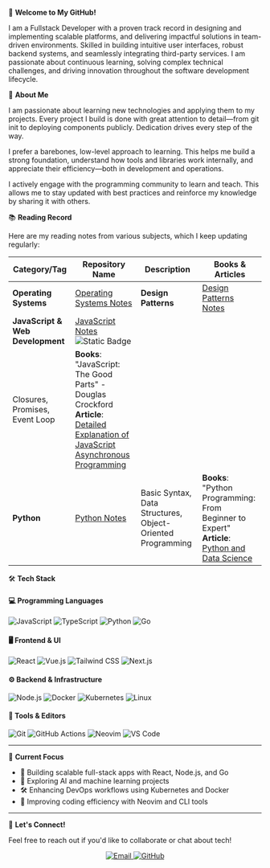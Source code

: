 👋 **Welcome to My GitHub!**

I am a Fullstack Developer with a proven track record in designing and implementing scalable platforms, and delivering impactful solutions in team-driven environments. Skilled in building intuitive user interfaces, robust backend systems, and seamlessly integrating third-party services. I am passionate about continuous learning, solving complex technical challenges, and driving innovation throughout the software development lifecycle.

🦄 **About Me**

I am passionate about learning new technologies and applying them to my projects. Every project I build is done with great attention to detail—from git init to deploying components publicly. Dedication drives every step of the way.

I prefer a barebones, low-level approach to learning. This helps me build a strong foundation, understand how tools and libraries work internally, and appreciate their efficiency—both in development and operations.

I actively engage with the programming community to learn and teach. This allows me to stay updated with best practices and reinforce my knowledge by sharing it with others.

📚 **Reading Record**

Here are my reading notes from various subjects, which I keep updating regularly:

| **Category/Tag**      | **Repository Name** | **Description** | **Books & Articles** |
|-----------------------|---------------------|-----------------|----------------------|
| **Operating Systems**  | [Operating Systems Notes](https://applied-programming.github.io/Operating-Systems-Notes/)  | **Design Patterns**   | [Design Patterns Notes](link-to-your-design-patterns-notes)  | Singleton, Factory, Observer Pattern | **Books**: "Design Patterns: Elements of Reusable Object-Oriented Software" - Erich Gamma<br>**Article**: [In-depth Understanding of Design Patterns](https://example.com/article) |
| **JavaScript & Web Development** | [JavaScript Notes](link-to-your-javascript-notes) ![Static Badge](https://img.shields.io/badge/%E7%AC%94%E8%AE%B0-%23458B74)
| Closures, Promises, Event Loop | **Books**: "JavaScript: The Good Parts" - Douglas Crockford<br>**Article**: [Detailed Explanation of JavaScript Asynchronous Programming](https://example.com/article) |
| **Python**            | [Python Notes](link-to-your-python-notes) | Basic Syntax, Data Structures, Object-Oriented Programming | **Books**: "Python Programming: From Beginner to Expert"<br>**Article**: [Python and Data Science](https://example.com/article) |

🛠️ **Tech Stack**

#### 💻 Programming Languages
![JavaScript](https://img.shields.io/badge/-JavaScript-F7DF1E?style=for-the-badge&logo=javascript&logoColor=black)
![TypeScript](https://img.shields.io/badge/-TypeScript-3178C6?style=for-the-badge&logo=typescript&logoColor=white)
![Python](https://img.shields.io/badge/-Python-3776AB?style=for-the-badge&logo=python&logoColor=white)
![Go](https://img.shields.io/badge/-Go-00ADD8?style=for-the-badge&logo=go&logoColor=white)

#### 🖥️ Frontend & UI
![React](https://img.shields.io/badge/-React-61DAFB?style=for-the-badge&logo=react&logoColor=black)
![Vue.js](https://img.shields.io/badge/-Vue.js-4FC08D?style=for-the-badge&logo=vue.js&logoColor=white)
![Tailwind CSS](https://img.shields.io/badge/-Tailwind_CSS-38B2AC?style=for-the-badge&logo=tailwind-css&logoColor=white)
![Next.js](https://img.shields.io/badge/-Next.js-000000?style=for-the-badge&logo=next.js&logoColor=white)

#### ⚙️ Backend & Infrastructure
![Node.js](https://img.shields.io/badge/-Node.js-339933?style=for-the-badge&logo=node.js&logoColor=white)
![Docker](https://img.shields.io/badge/-Docker-2496ED?style=for-the-badge&logo=docker&logoColor=white)
![Kubernetes](https://img.shields.io/badge/-Kubernetes-326CE5?style=for-the-badge&logo=kubernetes&logoColor=white)
![Linux](https://img.shields.io/badge/-Linux-FCC624?style=for-the-badge&logo=linux&logoColor=black)

#### 🧰 Tools & Editors
![Git](https://img.shields.io/badge/-Git-F05032?style=for-the-badge&logo=git&logoColor=white)
![GitHub Actions](https://img.shields.io/badge/-GitHub_Actions-2088FF?style=for-the-badge&logo=github-actions&logoColor=white)
![Neovim](https://img.shields.io/badge/-Neovim-57A143?style=for-the-badge&logo=neovim&logoColor=white)
![VS Code](https://img.shields.io/badge/-VS_Code-007ACC?style=for-the-badge&logo=visual-studio-code&logoColor=white)

---

🎯 **Current Focus**

- 🚀 Building scalable full-stack apps with React, Node.js, and Go  
- 🤖 Exploring AI and machine learning projects  
- 🛠️ Enhancing DevOps workflows using Kubernetes and Docker  
- 🌱 Improving coding efficiency with Neovim and CLI tools  

---

🤝 **Let's Connect!**

Feel free to reach out if you'd like to collaborate or chat about tech!  

<div align="center">
  <a href="mailto:caden.marshal.yi@gmail.com">
    <img src="https://img.shields.io/badge/Email-D14836?style=for-the-badge&logo=gmail&logoColor=white" alt="Email" />
  </a>
  <a href="https://github.com/Ethan">
    <img src="https://img.shields.io/badge/GitHub-100000?style=for-the-badge&logo=github&logoColor=white" alt="GitHub" />
  </a>
</div>
